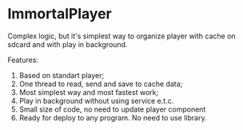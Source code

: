 ImmortalPlayer
==============

Complex logic, but it's simplest way to organize player with cache on sdcard and with play in background.

Features:

1. Based on standart player;
2. One thread to read, send and save to cache data;
3. Most simplest way and most fastest work;
4. Play in background without using service e.t.c.
5. Small size of code, no need to update player component
6. Ready for deploy to any program. No need to use library.
